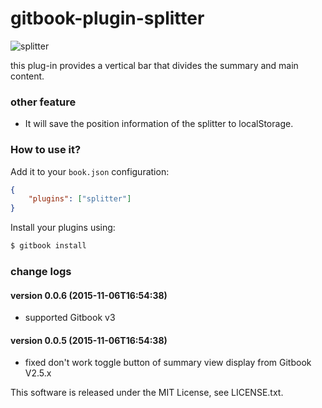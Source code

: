 gitbook-plugin-splitter
==============

![splitter](https://raw.githubusercontent.com/yoshidax/gitbook-plugin-splitter/master/gitbook-splitter-demo.gif)

this plug-in provides a vertical bar that divides the summary and main content.

### other feature

* It will save the position information of the splitter to localStorage.

### How to use it?

Add it to your `book.json` configuration:

```json
{
    "plugins": ["splitter"]
}
```

Install your plugins using:

```bash
$ gitbook install
```

### change logs

#### version 0.0.6 (2015-11-06T16:54:38)

* supported Gitbook v3

#### version 0.0.5 (2015-11-06T16:54:38)

* fixed don't work toggle button of summary view display from Gitbook V2.5.x

This software is released under the MIT License, see LICENSE.txt.
